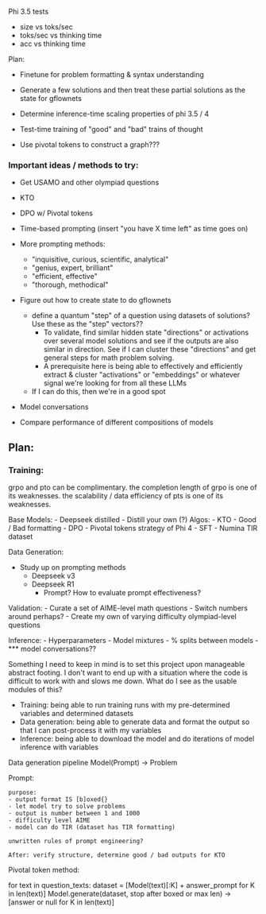 Phi 3.5 tests

- size vs toks/sec
- toks/sec vs thinking time
- acc vs thinking time

Plan:

- Finetune for problem formatting & syntax understanding

- Generate a few solutions and then treat these partial solutions as the state for gflownets
- Determine inference-time scaling properties of phi 3.5 / 4
- Test-time training of "good" and "bad" trains of thought
- Use pivotal tokens to construct a graph???

### Important ideas / methods to try:

- Get USAMO and other olympiad questions

- KTO
- DPO w/ Pivotal tokens
- Time-based prompting (insert "you have X time left" as time goes on)
- More prompting methods:

  - "inquisitive, curious, scientific, analytical"
  - "genius, expert, brilliant"
  - "efficient, effective"
  - "thorough, methodical"

- Figure out how to create state to do gflownets
  - define a quantum "step" of a question using datasets of solutions? Use these as the "step" vectors??
    - To validate, find similar hidden state "directions" or activations over several model solutions and see
      if the outputs are also similar in direction. See if I can cluster these "directions" and get general
      steps for math problem solving.
    - A prerequisite here is being able to effectively and efficiently extract & cluster "activations" or "embeddings"
      or whatever signal we're looking for from all these LLMs
  - If I can do this, then we're in a good spot
- Model conversations
- Compare performance of different compositions of models

## Plan:

### Training:

grpo and pto can be complimentary.
the completion length of grpo is one of its weaknesses.
the scalability / data efficiency of pts is one of its weaknesses.

Base Models: - Deepseek distilled - Distill your own (?)
Algos: - KTO - Good / Bad formatting - DPO - Pivotal tokens strategy of Phi 4 - SFT - Numina TIR dataset

Data Generation:

- Study up on prompting methods
  - Deepseek v3
  - Deepseek R1
    - Prompt? How to evaluate prompt effectiveness?

Validation: - Curate a set of AIME-level math questions - Switch numbers around perhaps? - Create my own of varying difficulty olympiad-level questions

Inference: - Hyperparameters - Model mixtures - % splits between models - \*\*\* model conversations??

Something I need to keep in mind is to set this project upon manageable abstract footing. I don't want to end up with a situation where the code is difficult to work with and slows me down. What do I see as the usable modules of this?

- Training: being able to run training runs with my pre-determined variables and determined datasets
- Data generation: being able to generate data and format the output so that I can post-process it with my variables
- Inference: being able to download the model and do iterations of model inference with variables

Data generation pipeline
Model(Prompt) -> Problem

Prompt:

    purpose:
    - output format IS [b]oxed{}
    - let model try to solve problems
    - output is number between 1 and 1000
    - difficulty level AIME
    - model can do TIR (dataset has TIR formatting)

    unwritten rules of prompt engineering?

    After: verify structure, determine good / bad outputs for KTO

Pivotal token method:

for text in question_texts:
dataset = [Model(text)[:K] + answer_prompt for K in len(text)]
Model.generate(dataset, stop after boxed or max len) -> [answer or null for K in len(text)]
